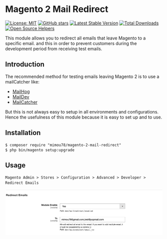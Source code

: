 # Magento 2 Mail Redirect

[![License: MIT](https://img.shields.io/badge/License-MIT-yellow.svg)](https://opensource.org/licenses/MIT)
[![GitHub stars](https://img.shields.io/github/stars/mimou78/magento-2-mail-redirect)](https://github.com/mimou78/magento-2-mail-redirect/stargazers)
[![Latest Stable Version](https://poser.pugx.org/mimou78/magento-2-mail-redirect/v)](//packagist.org/packages/mimou78/magento-2-mail-redirect)
[![Total Downloads](https://poser.pugx.org/mimou78/magento-2-mail-redirect/downloads)](//packagist.org/packages/mimou78/magento-2-mail-redirect)
[![Open Source Helpers](https://www.codetriage.com/mimou78/magento-2-mail-redirect/badges/users.svg)](https://www.codetriage.com/mimou78/magento-2-mail-redirect)

This module allows you to redirect all emails that leave Magento to a specific email. and this in order to prevent customers during the development period from receiving test emails.

## Introduction

The recommended method for testing emails leaving Magento 2 is to use a mailCatcher like:

  * [MailHog](https://github.com/mailhog/MailHog)
  * [MailDev](https://github.com/maildev/maildev)
  * [MailCatcher](https://mailcatcher.me/)


But this is not always easy to setup in all environments and configurations.
Hence the usefulness of this module because it is easy to set up and to use.

## Installation

```
$ composer require "mimou78/magento-2-mail-redirect"
$ php bin/magento setup:upgrade
```

## Usage

`Magento Admin > Stores > Configuration > Advanced > Developer > Redirect Emails`

![Redirect Emails Admin Configuration](docs/img/redirect_mail_admin.png)
